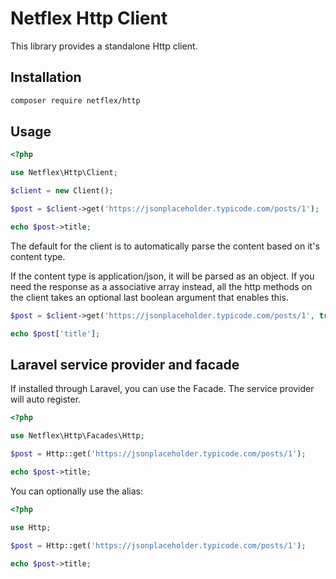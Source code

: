# Netflex Http Client

This library provides a standalone Http client.

## Installation

```bash
composer require netflex/http
```

## Usage

```php
<?php

use Netflex\Http\Client;

$client = new Client();

$post = $client->get('https://jsonplaceholder.typicode.com/posts/1');

echo $post->title;
```

The default for the client is to automatically parse the content based on it's content type.

If the content type is application/json, it will be parsed as an object.
If you need the response as a associative array instead, all the http methods on the client takes an optional last boolean argument that enables this.

```php
$post = $client->get('https://jsonplaceholder.typicode.com/posts/1', true);

echo $post['title'];
```

## Laravel service provider and facade

If installed through Laravel, you can use the Facade. The service provider will auto register.

```php
<?php

use Netflex\Http\Facades\Http;

$post = Http::get('https://jsonplaceholder.typicode.com/posts/1');

echo $post->title;
```

You can optionally use the alias:

```php
<?php

use Http;

$post = Http::get('https://jsonplaceholder.typicode.com/posts/1');

echo $post->title;
```